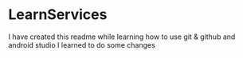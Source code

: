 # LearnServices
I have created this readme while learning how to use git & github and android studio
I learned to do some changes
